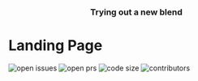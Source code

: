 <div align="center">
  <h3>Trying out a new blend</h3>
</div>

# Landing Page

![open issues](https://img.shields.io/github/issues/codesandcoffees/site.svg)
![open prs](https://img.shields.io/github/issues-pr/codesandcoffees/site.svg)
![code size](https://img.shields.io/github/languages/code-size/codesandcoffees/site.svg)
![contributors](https://img.shields.io/github/contributors/codesandcoffees/site.svg)
